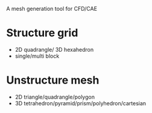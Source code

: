 A mesh generation tool for CFD/CAE

# Structure grid
- 2D quadrangle/ 3D hexahedron
- single/multi block

# Unstructure mesh
- 2D triangle/quadrangle/polygon
- 3D tetrahedron/pyramid/prism/polyhedron/cartesian
